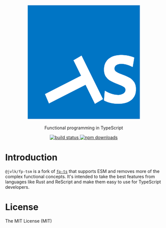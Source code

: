 <h3 align="center">
  <a href="https://github.com/jderochervlk/fp-tsm">
    <img src="./fp-ts-logo.png">
  </a>
</h3>

<p align="center">
Functional programming in TypeScript
</p>

<p align="center">
  <a href="https://github.com/jderochervlk/fp-tsm/actions">
    <img src="https://github.com/jderochervlk/fp-tsm/actions/workflows/main.yml/badge.svg?branch=master" alt="build status" height="20">
  </a>
  <a href="https://www.npmjs.com/package/@jvlk/fp-tsm">
    <img src="https://img.shields.io/npm/dm/%40jvlk%2Ffp-tsm" alt="npm downloads" height="20">
  </a>
</p>

# Introduction

`@jvlk/fp-tsm` is a fork of [`fp-ts`](https://gcanti.github.io/fp-ts/) that
supports ESM and removes more of the complex functional concepts. It's intended
to take the best features from languages like Rust and ReScript and make them
easy to use for TypeScript developers.

# License

The MIT License (MIT)

